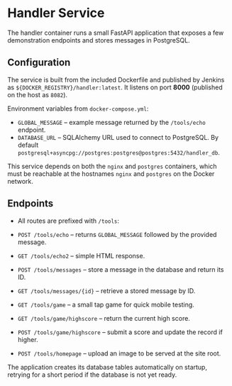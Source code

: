 # Handler Service

The handler container runs a small FastAPI application that exposes a few demonstration endpoints and stores messages in PostgreSQL.

## Configuration

The service is built from the included Dockerfile and published by Jenkins as `${DOCKER_REGISTRY}/handler:latest`. It listens on port **8000** (published on the host as `8082`).

Environment variables from `docker-compose.yml`:

- `GLOBAL_MESSAGE` – example message returned by the `/tools/echo` endpoint.
- `DATABASE_URL` – SQLAlchemy URL used to connect to PostgreSQL. By default `postgresql+asyncpg://postgres:postgres@postgres:5432/handler_db`.

This service depends on both the `nginx` and `postgres` containers, which must be reachable at the hostnames `nginx` and `postgres` on the Docker network.

## Endpoints

- All routes are prefixed with `/tools`:

- `POST /tools/echo` – returns `GLOBAL_MESSAGE` followed by the provided message.
- `GET /tools/echo2` – simple HTML response.
- `POST /tools/messages` – store a message in the database and return its ID.
- `GET /tools/messages/{id}` – retrieve a stored message by ID.
- `GET /tools/game` – a small tap game for quick mobile testing.
- `GET /tools/game/highscore` – return the current high score.
- `POST /tools/game/highscore` – submit a score and update the record if higher.
- `POST /tools/homepage` – upload an image to be served at the site root.

The application creates its database tables automatically on startup, retrying for a short period if the database is not yet ready.

